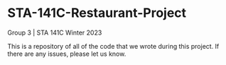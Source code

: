 # STA-141C-Restaurant-Project

Group 3 | STA 141C Winter 2023

This is a repository of all of the code that we wrote during this project. If there are any issues, please let us know. 
